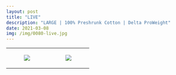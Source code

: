 ```yaml
---
layout: post
title: "LIVE"
description: "LARGE | 100% Preshrunk Cotton | Delta ProWeight"
date: 2021-03-08
img: /img/0080-live.jpg
---
```




<table style="width:100%;"><tr><td style="vertical-align:top;">
      <figure class="tmblr-full" data-orig-height="2048" data-orig-width="1365" data-orig-src="https://concertshirts.netlify.app/shirts/0080/0080-01.jpg"><img src="https://64.media.tumblr.com/ed96c615b43a7ce513250f795779981a/37a468555e4676d3-c6/s540x810/12454fd5f1bbe1efd24be45afcedb12873a33870.jpg" data-orig-height="2048" data-orig-width="1365" data-orig-src="https://concertshirts.netlify.app/shirts/0080/0080-01.jpg"/></figure></td>
    <td style="vertical-align:top;">
      <figure class="tmblr-full" data-orig-height="2048" data-orig-width="1365" data-orig-src="https://concertshirts.netlify.app/shirts/0080/0080-02.jpg"><img src="https://64.media.tumblr.com/b5dcdbb777bf7e6f64cf8ca29acc9bf1/37a468555e4676d3-5b/s540x810/c333776bb94b73e5163dd8ad3be6b9dfd97e5249.jpg" data-orig-height="2048" data-orig-width="1365" data-orig-src="https://concertshirts.netlify.app/shirts/0080/0080-02.jpg"/></figure></td>
  </tr></table>
